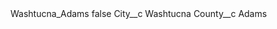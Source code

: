 <?xml version="1.0" encoding="UTF-8"?>
<CustomMetadata xmlns="http://soap.sforce.com/2006/04/metadata" xmlns:xsi="http://www.w3.org/2001/XMLSchema-instance" xmlns:xsd="http://www.w3.org/2001/XMLSchema">
    <label>Washtucna_Adams</label>
    <protected>false</protected>
    <values>
        <field>City__c</field>
        <value xsi:type="xsd:string">Washtucna</value>
    </values>
    <values>
        <field>County__c</field>
        <value xsi:type="xsd:string">Adams</value>
    </values>
</CustomMetadata>
